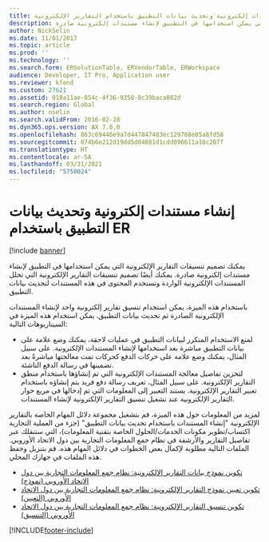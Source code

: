 ```yaml
---
title: إنشاء مستندات إلكترونية وتحديث بيانات التطبيق باستخدام التقارير الإلكترونية​
description: يمكنك تصميم تنسيقات التقارير الإلكترونية التي يمكن استخدامها في التطبيق لإنشاء مستندات إلكترونية صادرة.
author: NickSelin
ms.date: 11/01/2017
ms.topic: article
ms.prod: ''
ms.technology: ''
ms.search.form: ERSolutionTable, ERVendorTable, ERWorkspace
audience: Developer, IT Pro, Application user
ms.reviewer: kfend
ms.custom: 27621
ms.assetid: 018a11ae-854c-4f36-9358-8c39baca882d
ms.search.region: Global
ms.author: nselin
ms.search.validFrom: 2016-02-28
ms.dyn365.ops.version: AX 7.0.0
ms.openlocfilehash: 863c69446e9a7d447847483ec129788e85a8fd58
ms.sourcegitcommit: 074b6e212d19dd5d84881d1cdd096611a18c207f
ms.translationtype: HT
ms.contentlocale: ar-SA
ms.lasthandoff: 03/31/2021
ms.locfileid: "5750024"
---
```

# <a name="generate-electronic-documents-and-update-application-data-by-using-er"></a>إنشاء مستندات إلكترونية وتحديث بيانات التطبيق باستخدام ER‎

[!include [banner](../includes/banner.md)]

يمكنك تصميم تنسيقات التقارير الإلكترونية التي يمكن استخدامها في التطبيق لإنشاء مستندات إلكترونية صادرة. يمكنك أيضًا تصميم تنسيقات التقارير الإلكترونية التي تحلل المستندات الإلكترونية الواردة وتستخدم المحتوى في هذه المستندات لتحديث بيانات التطبيق.

باستخدام هذه الميزة، يمكن استخدام تنسيق تقارير إلكترونية واحد لإنشاء المستندات الإلكترونية الصادرة ثم تحديث بيانات التطبيق. يمكن استخدام هذه الميزة في السيناريوهات التالية:

- لمنع الاستخدام المتكرر لبيانات التطبيق في عمليات لاحقة، يمكنك وضع علامة على بيانات التطبيق مباشرة بعد استخدامها لإنشاء المستندات الإلكترونية. على سبيل المثال، يمكنك وضع علامة على حركات الدفع كحركات تمت معالجتها مباشرةً بعد تضمينها في رسالة الدفع الناشئة.
- لتخزين تفاصيل معالجة المستندات الإلكترونية التي تم إنشاؤها باستخدام منطق التقارير الإلكترونية. على سبيل المثال، تعريف رسالة دفع فريد يتم إنشاؤه باستخدام تعبير التقارير الإلكترونية. يستند التعبير إلى المعلومات التي تم إدخالها في مربع حوار التقارير الإلكترونية عند تشغيل تنسيق التقارير الإلكترونية لإنشاء المستندات.

لمزيد من المعلومات حول هذه الميزة، قم بتشغيل مجموعة دلائل المهام الخاصة بالتقارير الإلكترونية "إنشاء المستندات باستخدام تحديث بيانات التطبيق" (جزء من العملية التجارية اكتساب/تطوير مكونات الخدمات/الحلول الخاصة بتقنية المعلومات)، التي ستنقلك عبر تفاصيل التقارير والأرشفة في نظام جمع المعلومات التجارية بين دول الاتحاد الأوروبي. الملفات التالية مطلوبة لإكمال بعض الخطوات في دلائل المهام هذه. قم بتنزيل وحفظ هذه الملفات في جهازك المحلي.

- [تكوين نموذج بيانات التقارير الإلكترونية: نظام جمع المعلومات التجارية بين دول الاتحاد الأوروبي (نموذج)](https://go.microsoft.com/fwlink/?linkid=849038)
- [تكوين تعيين نموذج التقارير الإلكترونية: نظام جمع المعلومات التجارية بين دول الاتحاد الأوروبي (التعيين)](https://go.microsoft.com/fwlink/?linkid=849038)
- [تكوين تنسيق التقارير الإلكترونية: نظام جمع المعلومات التجارية بين دول الاتحاد الأوروبي (التنسيق)](https://go.microsoft.com/fwlink/?linkid=849038)


[!INCLUDE[footer-include](../../../includes/footer-banner.md)]